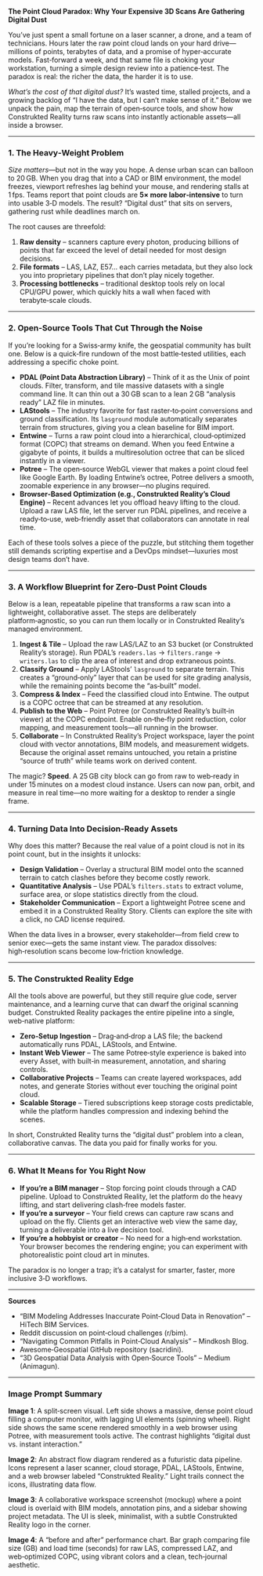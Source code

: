 **The Point Cloud Paradox: Why Your Expensive 3D Scans Are Gathering Digital Dust**

You’ve just spent a small fortune on a laser scanner, a drone, and a team of technicians. Hours later the raw point cloud lands on your hard drive—millions of points, terabytes of data, and a promise of hyper‑accurate models. Fast‑forward a week, and that same file is choking your workstation, turning a simple design review into a patience‑test. The paradox is real: the richer the data, the harder it is to use.

*What’s the cost of that digital dust?* It’s wasted time, stalled projects, and a growing backlog of “I have the data, but I can’t make sense of it.” Below we unpack the pain, map the terrain of open‑source tools, and show how Construkted Reality turns raw scans into instantly actionable assets—all inside a browser.

---

### 1. The Heavy‑Weight Problem

*Size matters*—but not in the way you hope. A dense urban scan can balloon to 20 GB. When you drag that into a CAD or BIM environment, the model freezes, viewport refreshes lag behind your mouse, and rendering stalls at 1 fps. Teams report that point clouds are **5× more labor‑intensive** to turn into usable 3‑D models. The result? “Digital dust” that sits on servers, gathering rust while deadlines march on.

The root causes are threefold:

1. **Raw density** – scanners capture every photon, producing billions of points that far exceed the level of detail needed for most design decisions.  
2. **File formats** – LAS, LAZ, E57… each carries metadata, but they also lock you into proprietary pipelines that don’t play nicely together.  
3. **Processing bottlenecks** – traditional desktop tools rely on local CPU/GPU power, which quickly hits a wall when faced with terabyte‑scale clouds.

---

### 2. Open‑Source Tools That Cut Through the Noise

If you’re looking for a Swiss‑army knife, the geospatial community has built one. Below is a quick‑fire rundown of the most battle‑tested utilities, each addressing a specific choke point.

- **PDAL (Point Data Abstraction Library)** – Think of it as the Unix of point clouds. Filter, transform, and tile massive datasets with a single command line. It can thin out a 30 GB scan to a lean 2 GB “analysis ready” LAZ file in minutes.  
- **LAStools** – The industry favorite for fast raster‑to‑point conversions and ground classification. Its `lasground` module automatically separates terrain from structures, giving you a clean baseline for BIM import.  
- **Entwine** – Turns a raw point cloud into a hierarchical, cloud‑optimized format (COPC) that streams on demand. When you feed Entwine a gigabyte of points, it builds a multiresolution octree that can be sliced instantly in a viewer.  
- **Potree** – The open‑source WebGL viewer that makes a point cloud feel like Google Earth. By loading Entwine’s octree, Potree delivers a smooth, zoomable experience in any browser—no plugins required.  
- **Browser‑Based Optimization (e.g., Construkted Reality’s Cloud Engine)** – Recent advances let you offload heavy lifting to the cloud. Upload a raw LAS file, let the server run PDAL pipelines, and receive a ready‑to‑use, web‑friendly asset that collaborators can annotate in real time.

Each of these tools solves a piece of the puzzle, but stitching them together still demands scripting expertise and a DevOps mindset—luxuries most design teams don’t have.

---

### 3. A Workflow Blueprint for Zero‑Dust Point Clouds

Below is a lean, repeatable pipeline that transforms a raw scan into a lightweight, collaborative asset. The steps are deliberately platform‑agnostic, so you can run them locally or in Construkted Reality’s managed environment.

1. **Ingest & Tile** – Upload the raw LAS/LAZ to an S3 bucket (or Construkted Reality’s storage). Run PDAL’s `readers.las` → `filters.range` → `writers.las` to clip the area of interest and drop extraneous points.  
2. **Classify Ground** – Apply LAStools’ `lasground` to separate terrain. This creates a “ground‑only” layer that can be used for site grading analysis, while the remaining points become the “as‑built” model.  
3. **Compress & Index** – Feed the classified cloud into Entwine. The output is a COPC octree that can be streamed at any resolution.  
4. **Publish to the Web** – Point Potree (or Construkted Reality’s built‑in viewer) at the COPC endpoint. Enable on‑the‑fly point reduction, color mapping, and measurement tools—all running in the browser.  
5. **Collaborate** – In Construkted Reality’s Project workspace, layer the point cloud with vector annotations, BIM models, and measurement widgets. Because the original asset remains untouched, you retain a pristine “source of truth” while teams work on derived content.

The magic? **Speed**. A 25 GB city block can go from raw to web‑ready in under 15 minutes on a modest cloud instance. Users can now pan, orbit, and measure in real time—no more waiting for a desktop to render a single frame.

---

### 4. Turning Data Into Decision‑Ready Assets

Why does this matter? Because the real value of a point cloud is not in its point count, but in the insights it unlocks:

- **Design Validation** – Overlay a structural BIM model onto the scanned terrain to catch clashes before they become costly rework.  
- **Quantitative Analysis** – Use PDAL’s `filters.stats` to extract volume, surface area, or slope statistics directly from the cloud.  
- **Stakeholder Communication** – Export a lightweight Potree scene and embed it in a Construkted Reality Story. Clients can explore the site with a click, no CAD license required.  

When the data lives in a browser, every stakeholder—from field crew to senior exec—gets the same instant view. The paradox dissolves: high‑resolution scans become low‑friction knowledge.

---

### 5. The Construkted Reality Edge

All the tools above are powerful, but they still require glue code, server maintenance, and a learning curve that can dwarf the original scanning budget. Construkted Reality packages the entire pipeline into a single, web‑native platform:

- **Zero‑Setup Ingestion** – Drag‑and‑drop a LAS file; the backend automatically runs PDAL, LAStools, and Entwine.  
- **Instant Web Viewer** – The same Potree‑style experience is baked into every Asset, with built‑in measurement, annotation, and sharing controls.  
- **Collaborative Projects** – Teams can create layered workspaces, add notes, and generate Stories without ever touching the original point cloud.  
- **Scalable Storage** – Tiered subscriptions keep storage costs predictable, while the platform handles compression and indexing behind the scenes.  

In short, Construkted Reality turns the “digital dust” problem into a clean, collaborative canvas. The data you paid for finally works for you.

---

### 6. What It Means for You Right Now

- **If you’re a BIM manager** – Stop forcing point clouds through a CAD pipeline. Upload to Construkted Reality, let the platform do the heavy lifting, and start delivering clash‑free models faster.  
- **If you’re a surveyor** – Your field crews can capture raw scans and upload on the fly. Clients get an interactive web view the same day, turning a deliverable into a live decision tool.  
- **If you’re a hobbyist or creator** – No need for a high‑end workstation. Your browser becomes the rendering engine; you can experiment with photorealistic point cloud art in minutes.  

The paradox is no longer a trap; it’s a catalyst for smarter, faster, more inclusive 3‑D workflows.

---

**Sources**  
- “BIM Modeling Addresses Inaccurate Point‑Cloud Data in Renovation” – HiTech BIM Services.  
- Reddit discussion on point‑cloud challenges (r/bim).  
- “Navigating Common Pitfalls in Point‑Cloud Analysis” – Mindkosh Blog.  
- Awesome‑Geospatial GitHub repository (sacridini).  
- “3D Geospatial Data Analysis with Open‑Source Tools” – Medium (Animagun).  

---

### Image Prompt Summary  

**Image 1**: A split‑screen visual. Left side shows a massive, dense point cloud filling a computer monitor, with lagging UI elements (spinning wheel). Right side shows the same scene rendered smoothly in a web browser using Potree, with measurement tools active. The contrast highlights “digital dust vs. instant interaction.”  

**Image 2**: An abstract flow diagram rendered as a futuristic data pipeline. Icons represent a laser scanner, cloud storage, PDAL, LAStools, Entwine, and a web browser labeled “Construkted Reality.” Light trails connect the icons, illustrating data flow.  

**Image 3**: A collaborative workspace screenshot (mockup) where a point cloud is overlaid with BIM models, annotation pins, and a sidebar showing project metadata. The UI is sleek, minimalist, with a subtle Construkted Reality logo in the corner.  

**Image 4**: A “before and after” performance chart. Bar graph comparing file size (GB) and load time (seconds) for raw LAS, compressed LAZ, and web‑optimized COPC, using vibrant colors and a clean, tech‑journal aesthetic.  
